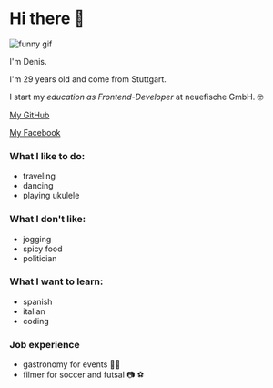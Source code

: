 # Hi there 👋

![funny gif](https://media1.giphy.com/media/QpfqKHA1fUXDi/giphy.gif?cid=ecf05e47sd9zcy2jgrd0tirz5x790zi7yyh4z8oci1400qgj&rid=giphy.gif&ct=g)

I'm Denis.

I'm 29 years old and come from Stuttgart. 

I start my *education as Frontend-Developer* at neuefische GmbH.	:nerd_face:

[My GitHub](https://github.com/NewDeLi)

[My Facebook](https://www.facebook.com/denis.li.54)

### What I like to do:
- traveling
- dancing
- playing ukulele

### What I don't like:
- jogging
- spicy food
- politician

### What I want to learn:
- spanish 
- italian
- coding

### Job experience
- gastronomy for events 👨‍🍳
- filmer for soccer and futsal :camera: :soccer:

<!--
**NewDeLi/NewDeLi** is a ✨ _special_ ✨ repository because its `README.md` (this file) appears on your GitHub profile.

Here are some ideas to get you started:

- 🔭 I’m currently working on ...
- 🌱 I’m currently learning ...
- 👯 I’m looking to collaborate on ...
- 🤔 I’m looking for help with ...
- 💬 Ask me about ...
- 📫 How to reach me: ...
- 😄 Pronouns: ...
- ⚡ Fun fact: ...
-->
